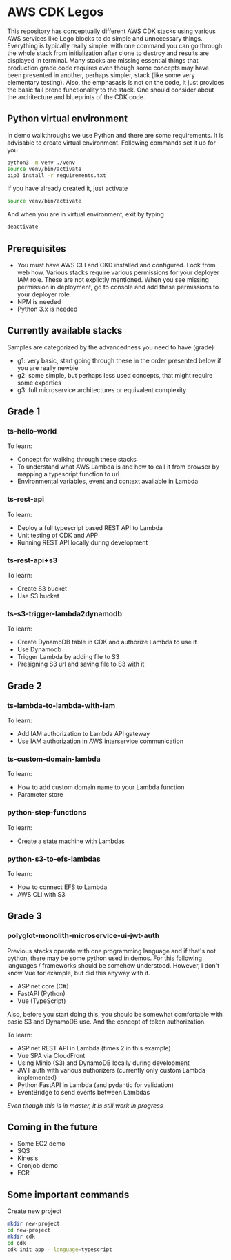 # AWS CDK Legos

This repository has conceptually different AWS CDK stacks using various AWS services like Lego blocks to do simple and unnecessary things. Everything is typically really simple: with one command you can go through the whole stack from initialization after clone to destroy and results are displayed in terminal. Many stacks are missing essential things that production grade code requires even though some concepts may have been presented in another, perhaps simpler, stack (like some very elementary testing). Also, the emphasasis is not on the code, it just provides the basic fail prone functionality to the stack. One should consider about the architecture and blueprints of the CDK code.

## Python virtual environment

In demo walkthroughs we use Python and there are some requirements. It is advisable to create virtual environment. Following commands set it up for you

```bash
python3 -m venv ./venv
source venv/bin/activate
pip3 install -r requirements.txt
```

If you have already created it, just activate

```bash
source venv/bin/activate
```

And when you are in virtual environment, exit by typing

```bash
deactivate
```

## Prerequisites

- You must have AWS CLI and CKD installed and configured. Look from web how. Various stacks require various permissions for your deployer IAM role. These are not explictly mentioned. When you see missing permission in deployment, go to console and add these permissions to your deployer role.
- NPM is needed
- Python 3.x is needed

## Currently available stacks

Samples are categorized by the advancedness you need to have (grade)

- g1: very basic, start going through these in the order presented below if you are really newbie
- g2: some simple, but perhaps less used concepts, that might require some experties
- g3: full microservice architectures or equivalent complexity

## Grade 1

### ts-hello-world

To learn:

- Concept for walking through these stacks
- To understand what AWS Lambda is and how to call it from browser by mapping a typescript function to url
- Environmental variables, event and context available in Lambda

### ts-rest-api

To learn:

- Deploy a full typescript based REST API to Lambda
- Unit testing of CDK and APP
- Running REST API locally during development

### ts-rest-api+s3

To learn:

- Create S3 bucket
- Use S3 bucket

### ts-s3-trigger-lambda2dynamodb

To learn:

- Create DynamoDB table in CDK and authorize Lambda to use it
- Use Dynamodb
- Trigger Lambda by adding file to S3
- Presigning S3 url and saving file to S3 with it

## Grade 2

### ts-lambda-to-lambda-with-iam

To learn:

- Add IAM authorization to Lambda API gateway
- Use IAM authorization in AWS interservice communication

### ts-custom-domain-lambda

To learn:

- How to add custom domain name to your Lambda function
- Parameter store

### python-step-functions

To learn:

- Create a state machine with Lambdas

### python-s3-to-efs-lambdas

To learn:

- How to connect EFS to Lambda
- AWS CLI with S3

## Grade 3

### polyglot-monolith-microservice-ui-jwt-auth

Previous stacks operate with one programming language and if that's not python, there may be some python used in demos. For this following languages / frameworks should be somehow understood. However, I don't know Vue for example, but did this anyway with it.

- ASP.net core (C#)
- FastAPI (Python)
- Vue (TypeScript)

Also, before you start doing this, you should be somewhat comfortable with basic S3 and DynamoDB use. And the concept of token authorization.

To learn:

- ASP.net REST API in Lambda (times 2 in this example)
- Vue SPA via CloudFront
- Using Minio (S3) and DynamoDB locally during development
- JWT auth with various authorizers (currently only custom Lambda implemented)
- Python FastAPI in Lambda (and pydantic for validation)
- EventBridge to send events between Lambdas

_Even though this is in master, it is still work in progress_

## Coming in the future

- Some EC2 demo
- SQS
- Kinesis
- Cronjob demo
- ECR

## Some important commands

Create new project

```bash
mkdir new-project
cd new-project
mkdir cdk
cd cdk
cdk init app --language=typescript
```
